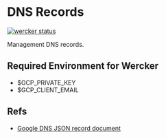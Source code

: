 DNS Records
===
[![wercker status](https://app.wercker.com/status/1f734e527238ac520f1d4b8d32944ccb/m/master "wercker status")](https://app.wercker.com/project/byKey/1f734e527238ac520f1d4b8d32944ccb)

Management DNS records.

Required Environment for Wercker
---
- $GCP_PRIVATE_KEY
- $GCP_CLIENT_EMAIL

Refs
---
- [Google DNS JSON record document](https://cloud.google.com/dns/records/json-record)

